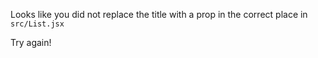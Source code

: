 Looks like you did not replace the title with a prop in the correct place in `src/List.jsx`

Try again!